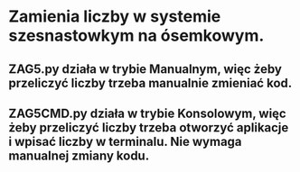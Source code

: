 # Zamienia liczby w systemie szesnastowkym na ósemkowym.

## ZAG5.py działa w trybie Manualnym, więc żeby przeliczyć liczby trzeba manualnie zmieniać kod. 
## ZAG5CMD.py działa w trybie Konsolowym, więc żeby przeliczyć liczby trzeba otworzyć aplikacje i wpisać liczby w terminalu. Nie wymaga manualnej zmiany kodu.

